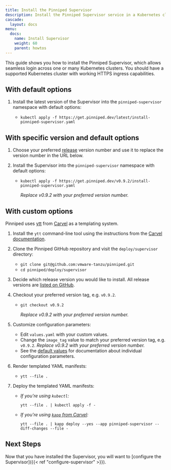```yaml
---
title: Install the Pinniped Supervisor
description: Install the Pinniped Supervisor service in a Kubernetes cluster.
cascade:
  layout: docs
menu:
  docs:
    name: Install Supervisor
    weight: 60
    parent: howtos
---
```

This guide shows you how to install the Pinniped Supervisor, which allows seamless login across one or many Kubernetes clusters.
You should have a supported Kubernetes cluster with working HTTPS ingress capabilities.
<!-- TODO: link to support matrix -->

## With default options

1. Install the latest version of the Supervisor into the `pinniped-supervisor` namespace with default options:

   - `kubectl apply -f https://get.pinniped.dev/latest/install-pinniped-supervisor.yaml`

## With specific version and default options

1. Choose your preferred [release](https://github.com/vmware-tanzu/pinniped/releases) version number and use it to replace the version number in the URL below.

1. Install the Supervisor into the `pinniped-supervisor` namespace with default options:

   - `kubectl apply -f https://get.pinniped.dev/v0.9.2/install-pinniped-supervisor.yaml`

     *Replace v0.9.2 with your preferred version number.*

## With custom options

Pinniped uses [ytt](https://carvel.dev/ytt/) from [Carvel](https://carvel.dev/) as a templating system.

1. Install the `ytt` command-line tool using the instructions from the [Carvel documentation](https://carvel.dev/#whole-suite).

1. Clone the Pinniped GitHub repository and visit the `deploy/supervisor` directory:

   - `git clone git@github.com:vmware-tanzu/pinniped.git`
   - `cd pinniped/deploy/supervisor`

1. Decide which release version you would like to install. All release versions are [listed on GitHub](https://github.com/vmware-tanzu/pinniped/releases).

1. Checkout your preferred version tag, e.g. `v0.9.2`.

    - `git checkout v0.9.2`

      *Replace v0.9.2 with your preferred version number.*

1. Customize configuration parameters:

   - Edit `values.yaml` with your custom values.
   - Change the `image_tag` value to match your preferred version tag, e.g. `v0.9.2`. *Replace v0.9.2 with your preferred version number.*
   - See the [default values](http://github.com/vmware-tanzu/pinniped/tree/main/deploy/supervisor/values.yaml) for documentation about individual configuration parameters.

1. Render templated YAML manifests:

   - `ytt --file .`

1. Deploy the templated YAML manifests:

   - *If you're using `kubectl`:*

     `ytt --file . | kubectl apply -f -`
   - *If you're using [`kapp` from Carvel](https://carvel.dev/kapp/):*

     `ytt --file . | kapp deploy --yes --app pinniped-supervisor --diff-changes --file -`

## Next Steps

Now that you have installed the Supervisor, you will want to [configure the Supervisor]({{< ref "configure-supervisor" >}}).
